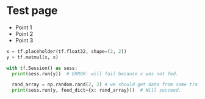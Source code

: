 # Test page

* Point 1
* Point 2
* Point 3

```python
x = tf.placeholder(tf.float32, shape=(2, 2))
y = tf.matmul(x, x)

with tf.Session() as sess:
  print(sess.run(y))  # ERROR: will fail because x was not fed.

  rand_array = np.random.rand(2, 2) # we should get data from some training data
  print(sess.run(y, feed_dict={x: rand_array}))  # Will succeed.
```